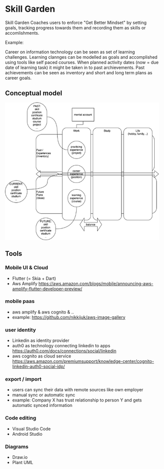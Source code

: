 # Skill Garden

Skill Garden Coaches users to enforce "Get Better Mindset" by setting goals, tracking progress towards them and recording them as skills or accomlishments. 

Example: 

Career on information technology can be seen as set of learning challenges. Learning clannges can be modelled as goals and accomplished using tools like self paced courses. When planned activity dates (now = due date of learning task) it might be taken in to past archievements. Past achievements can be seen as inventory and short and long term plans as career goals. 

## Conceptual model

![central ideas](diagrams/skill-metafors.png)

## Tools

### Mobile UI & Cloud

- Flutter (= Skia + Dart)
- Aws Amplify https://aws.amazon.com/blogs/mobile/announcing-aws-amplify-flutter-developer-preview/

### mobile paas 

- aws amplify & aws cognito & ..
- example: https://github.com/nikkijuk/aws-image-gallery

### user identity

- Linkedin as identity provider
- auth0 as technology connecting linkedin to apps https://auth0.com/docs/connections/social/linkedin
- aws cognito as cloud service https://aws.amazon.com/premiumsupport/knowledge-center/cognito-linkedin-auth0-social-idp/

### export / import

- users can sync their data with remote sources like own employer
- manual sync or automatic sync
- example: Company X has trust relationship to person Y and gets automatic synced information 

### Code editing

- Visual Studio Code
- Android Studio

### Diagrams

- Draw.io
- Plant UML


